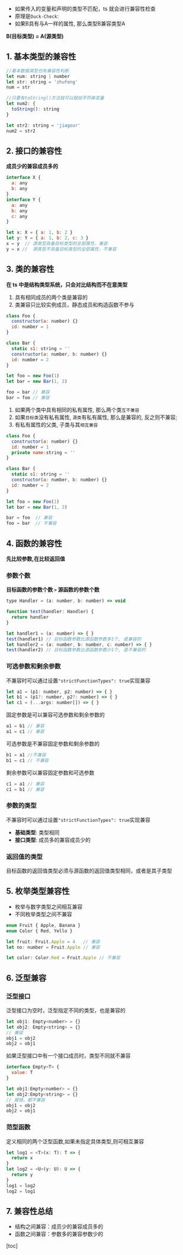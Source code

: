- 如果传入的变量和声明的类型不匹配，ts 就会进行兼容性检查
- 原理是`Duck-Check`: 
- 如果B具有与A一样的属性, 那么类型B兼容类型A  


**B(目标类型) = A(源类型)**


## 1. 基本类型的兼容性

```js
//基本数据类型也有兼容性判断
let num: string | number
let str: string = 'zhufeng'
num = str

//只要有toString()方法就可以赋给字符串变量
let num2: {
  toString(): string
}

let str2: string = 'jiagour'
num2 = str2

```

## 2. 接口的兼容性

**成员少的兼容成员多的**  

```js
interface X {
  a: any
  b: any
}
interface Y {
  a: any
  b: any
  c: any
}

let x: X = { a: 1, b: 2 }
let y: Y = { a: 1, b: 2, c: 3 }
x = y  // 源类型具备目标类型的全部属性，兼容
y = x //  源类型不具备目标类型的全部属性，不兼容


```

## 3. 类的兼容性

**在 ts 中是结构类型系统，只会对比结构而不在意类型**  


1. 具有相同成员的两个类是兼容的
2. 类兼容只比较实例成员，静态成员和构造函数不参与  


```js
class Foo {
  constructor(a: number) {}
  id: number = 1
}

class Bar {
  static s1: string = ''
  constructor(a: number, b: number) {}
  id: number = 2
}

let foo = new Foo(1)
let bar = new Bar(1, 2)

foo = bar // 兼容
bar = foo // 兼容

```  


1. 如果两个类中具有相同的私有属性, 那么两个类`互不兼容`
2. 如果`目标类`没有私有属性, `源类`有私有属性, 那么是兼容的, 反之则不兼容;
3. 有私有属性的父类, 子类与其`相互兼容`  


```js
class Foo {
  constructor(a: number) {}
  id: number = 1
  private name:string = ''
}

class Bar {
  static s1: string = ''
  constructor(a: number, b: number) {}
  id: number = 2
}

let foo = new Foo(1)
let bar = new Bar(1, 2)

bar = foo  // 兼容
foo = bar  // 不兼容

```

## 4. 函数的兼容性

**先比较参数,在比较返回值**  


### 参数个数
**目标函数的参数个数 `>` 源函数的参数个数**

```js
type Handler = (a: number, b: number) => void

function test(handler: Handler) {
  return handler
}

let handler1 = (a: number) => { }
test(handler1) // 目标函数参数比源函数参数多1个, 是兼容的
let handler2 = (a: number, b: number, c: number) => { }
test(handler2) // 目标函数参数比源函数参数少1个, 是不兼容的

```
### 可选参数和剩余参数
不兼容时可以通过设置`"strictFunctionTypes": true`实现兼容  

```js
let a1 = (p1: number, p2: number) => { }
let b1 = (p1?: number, p2?: number) => { }
let c1 = (...args: number[]) => { }

```  

固定参数是可以兼容可选参数和剩余参数的  
```js
a1 = b1 // 兼容
a1 = c1 // 兼容

```

可选参数是不兼容固定参数和剩余参数的  
```js
b1 = a1 //不兼容
b1 = c1 // 不兼容

```  

剩余参数可以兼容固定参数和可选参数
```js
c1 = a1 // 兼容
c1 = b1 // 兼容

```

### 参数的类型
不兼容时可以通过设置`"strictFunctionTypes": true`实现兼容  

* **基础类型**: 类型相同
* **接口类型**: 成员多的兼容成员少的

### 返回值的类型
目标函数的返回值类型必须与源函数的返回值类型相同，或者是其子类型


## 5. 枚举类型兼容性
* 枚举与数字类型之间相互兼容
* 不同枚举类型之间不兼容
```js
enum Fruit { Apple, Banana }
enum Color { Red, Yello }

let fruit: Fruit.Apple = 4   // 兼容
let no: number = Fruit.Apple // 兼容

let color: Color.Red = Fruit.Apple // 不兼容

```

## 6. 泛型兼容
### 泛型接口

泛型接口为空时，泛型指定不同的类型，也是兼容的  

```js
let obj1: Empty<number> = {}
let obj2: Empty<string> = {}
// 兼容
obj1 = obj2
obj2 = obj1

```  


如果泛型接口中有一个接口成员时，类型不同就不兼容  

```js
interface Empty<T> {
  value: T
}

let obj1:Empty<number> = {}
let obj2:Empty<string> = {}
// 报错，都不兼容
obj1 = obj2
obj2 = obj1

```

### 范型函数
定义相同的两个泛型函数,如果未指定具体类型,则可相互兼容
```js
let log1 = <T>(x: T): T => {
  return x
}
let log2 = <U>(y: U): U => {
  return y
}
log1 = log2
log2 = log1

```

## 7. 兼容性总结
* 结构之间兼容：成员少的兼容成员多的
* 函数之间兼容：参数多的兼容参数少的


[toc]
